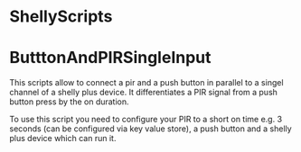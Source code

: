 # ShellyScripts
# ButttonAndPIRSingleInput
This scripts allow to connect a pir and a push button in parallel to a singel channel of a shelly plus device.
It differentiates a PIR signal from a push button press by the on duration.

To use this script you need to configure your PIR to a short on time e.g. 3 seconds (can be configured via key value store), a push button and a shelly plus device which can run it.
